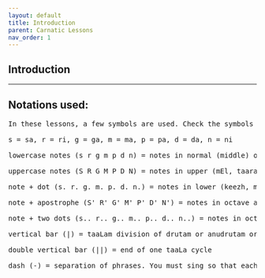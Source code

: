 ```yaml
---
layout: default
title: Introduction
parent: Carnatic Lessons
nav_order: 1
---
```


## Introduction

---

## Notations used:

<pre>
In these lessons, a few symbols are used. Check the symbols page for more information, but a summary is below:

s = sa, r = ri, g = ga, m = ma, p = pa, d = da, n = ni

lowercase notes (s r g m p d n) = notes in normal (middle) octave

uppercase notes (S R G M P D N) = notes in upper (mEl, taara) octave

note + dot (s. r. g. m. p. d. n.) = notes in lower (keezh, mandra) octave

note + apostrophe (S' R' G' M' P' D' N') = notes in octave above upper (ati taara)

note + two dots (s.. r.. g.. m.. p.. d.. n..) = notes in octave below lower (anu mandra)

vertical bar (|) = taaLam division of drutam or anudrutam or laghu

double vertical bar (||) = end of one taaLa cycle

dash (-) = separation of phrases. You must sing so that each phrases is continuous and the notes are only split where the dashes occur.
</pre>